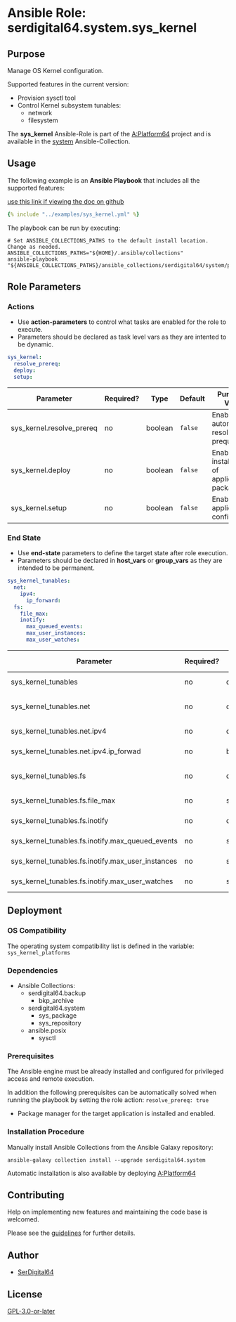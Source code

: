 # Ansible Role: serdigital64.system.sys_kernel

## Purpose

Manage OS Kernel configuration.

Supported features in the current version:

- Provision sysctl tool
- Control Kernel subsystem tunables:
  - network
  - filesystem

The **sys_kernel** Ansible-Role is part of the [A:Platform64](https://github.com/serdigital64/aplatform64) project and is available in the [system](https://aplatform64.readthedocs.io/en/latest/collections/system) Ansible-Collection.

## Usage

The following example is an **Ansible Playbook** that includes all the supported features:

[use this link if viewing the doc on github](https://github.com/aplatform64/system/blob/main/playbooks/sys_kernel.yml)

```yaml
{% include "../examples/sys_kernel.yml" %}
```

The playbook can be run by executing:

```shell
# Set ANSIBLE_COLLECTIONS_PATHS to the default install location. Change as needed.
ANSIBLE_COLLECTIONS_PATHS="${HOME}/.ansible/collections"
ansible-playbook "${ANSIBLE_COLLECTIONS_PATHS}/ansible_collections/serdigital64/system/playbooks/sys_kernel.yml"
```

## Role Parameters

### Actions

- Use **action-parameters** to control what tasks are enabled for the role to execute.
- Parameters should be declared as task level vars as they are intented to be dynamic.

```yaml
sys_kernel:
  resolve_prereq:
  deploy:
  setup:
```

| Parameter                 | Required? | Type    | Default | Purpose / Value                             |
| ------------------------- | --------- | ------- | ------- | ------------------------------------------- |
| sys_kernel.resolve_prereq | no        | boolean | `false` | Enable automatic resolution of prequisites  |
| sys_kernel.deploy         | no        | boolean | `false` | Enable installation of application packages |
| sys_kernel.setup          | no        | boolean | `false` | Enable application configuration            |

### End State

- Use **end-state** parameters to define the target state after role execution.
- Parameters should be declared in **host_vars** or **group_vars** as they are intended to be permanent.

```yaml
sys_kernel_tunables:
  net:
    ipv4:
      ip_forward:
  fs:
    file_max:
    inotify:
      max_queued_events:
      max_user_instances:
      max_user_watches:
```

| Parameter                                         | Required? | Type       | Default | Purpose / Value           |
| ------------------------------------------------- | --------- | ---------- | ------- | ------------------------- |
| sys_kernel_tunables                               | no        | dictionary |         | Set kernel tunables       |
| sys_kernel_tunables.net                           | no        | dictionary |         | Tune network subsystem    |
| sys_kernel_tunables.net.ipv4                      | no        | dictionary |         | Set IPv4 tunables         |
| sys_kernel_tunables.net.ipv4.ip_forwad            | no        | boolean    |         | Set tunable               |
| sys_kernel_tunables.fs                            | no        | dictionary |         | Tune filesystem subsystem |
| sys_kernel_tunables.fs.file_max                   | no        | string     |         | Set tunable               |
| sys_kernel_tunables.fs.inotify                    | no        | dictionary |         | Set inotify tunables      |
| sys_kernel_tunables.fs.inotify.max_queued_events  | no        | string     |         | Set tunable               |
| sys_kernel_tunables.fs.inotify.max_user_instances | no        | string     |         | Set tunable               |
| sys_kernel_tunables.fs.inotify.max_user_watches   | no        | string     |         | Set tunable               |

## Deployment

### OS Compatibility

The operating system compatibility list is defined in the variable: `sys_kernel_platforms`

### Dependencies

- Ansible Collections:
  - serdigital64.backup
    - bkp_archive
  - serdigital64.system
    - sys_package
    - sys_repository
  - ansible.posix
    - sysctl

### Prerequisites

The Ansible engine must be already installed and configured for privileged access and remote execution.

In addition the following prerequisites can be automatically solved when running the playbook by setting the role action: `resolve_prereq: true`

- Package manager for the target application is installed and enabled.

### Installation Procedure

Manually install Ansible Collections from the Ansible Galaxy repository:

```shell
ansible-galaxy collection install --upgrade serdigital64.system
```

Automatic installation is also available by deploying [A:Platform64](https://aplatform64.readthedocs.io/en/latest/#deployment)

## Contributing

Help on implementing new features and maintaining the code base is welcomed.

Please see the [guidelines](https://aplatform64.readthedocs.io/en/latest/contributing/CONTRIBUTING) for further details.

## Author

- [SerDigital64](https://serdigital64.github.io/)

## License

[GPL-3.0-or-later](https://www.gnu.org/licenses/gpl-3.0.txt)
